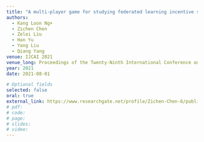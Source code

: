 ```yaml
---
title: "A multi-player game for studying federated learning incentive schemes"
authors:
  - Kang Loon Ng+
  - Zichen Chen
  - Zelei Liu
  - Han Yu
  - Yang Liu
  - Qiang Yang
venue: IJCAI 2021
venue_long: Proceedings of the Twenty-Ninth International Conference on International Joint Conferences on Artificial Intelligence
year: 2021
date: 2021-08-01

# Optional fields
selected: false
oral: true
external_link: https://www.researchgate.net/profile/Zichen-Chen-6/publication/342804903_A_Multi-player_Game_for_Studying_Federated_Learning_Incentive_Schemes/links/5f3b756d458515b7292a535f/A-Multi-player-Game-for-Studying-Federated-Learning-Incentive-Schemes.pdf
# pdf:
# code:
# page:
# slides:
# video:
---
```

